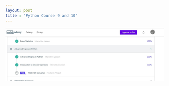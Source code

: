 ```yaml
---
layout: post
title : "Python Course 9 and 10"
---
```


![Python Course 9 and 10](/img/Python9u10.JPG)



